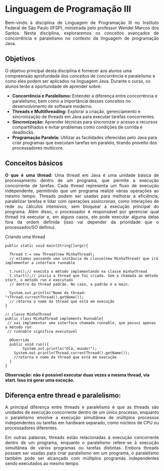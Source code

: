 # Linguagem de Programação III
<p align="justify">Bem-vindo à disciplina de Linguagem de Programação III no Instituto Federal de São Paulo (IFSP), ministrada pelo professor Wendel Marcos dos Santos. Nesta disciplina, exploraremos os conceitos avançados de concorrência e paralelismo no contexto da linguagem de programação Java.
</p>

<h2>Objetivos</h2>
<p>O objetivo principal desta disciplina é fornecer aos alunos uma compreensão aprofundada dos conceitos de concorrência e paralelismo e como eles podem ser aplicados na linguagem Java. Durante o curso, os alunos terão a oportunidade de aprender sobre:
</p>

* <strong>Concorrência e Paralelismo:</strong> Entender a diferença entre concorrência e paralelismo, bem como a importância desses conceitos no desenvolvimento de software moderno.
* <strong>Threads e Multithreading:</strong> Explorar a criação, gerenciamento e sincronização de threads em Java para executar tarefas concorrentes.
* <strong>Sincronização:</strong> Aprender técnicas para sincronizar o acesso a recursos compartilhados e evitar problemas como condições de corrida e deadlocks.
* <strong>Programação Paralela:</strong> Utilizar as facilidades oferecidas pelo Java para criar programas que executam tarefas em paralelo, tirando proveito dos processadores multicore.

<h2>Conceitos básicos
</h2>
<p align="justify"><strong>O que é uma thread: </strong>Uma thread em Java é uma unidade básica de processamento dentro de um programa, que permite a execução concorrente de tarefas. Cada thread representa um fluxo de execução independente, permitindo que um programa realize várias operações ao mesmo tempo. Threads podem ser usadas para melhorar a eficiência, paralelizar tarefas e lidar com operações assíncronas, como interações de rede ou cálculos intensivos, sem bloquear a execução principal do programa. Além disso, o processador é responsável por gerenciar qual thread irá executar e, em alguns casos, ele pode executar alguma delas fora da ordem definida (isso vai depender da prioridade que o processador/SO definiu). 
</p>

Criando uma thread
```
public static void main(String[]args){

  Thread t = new Thread(new MinhaThread);
  // estamos passando uma instância de classe(new MinhaThread) que irá implementar a interface runnable

  t.run();// executa o método implementando na classe minhathread
  t.start();// inicia a thread que foi criada. Sem a chamada ao método start, o método run é executado
  // dentro da thread padrão. No caso, a padrão é a main.

  System.out.println("Nome da thread: "+Thread.currentThread().getName());
  // retorna o nome da thread que está em execução
}

// classe MinhaThread
public class MinhaThread implements Runnable{
 // vai implementar uma interface chamada runnable, que possui apenas o método run
 // runnable significa executavel

  @Override
  public void run(){
    	System.out.println("Olá, mundo!");
	System.out.println(Thread.currentThread().getName());
	//retorna o nome da thread que está em execução
  }
}

```
<strong>Observação: não é possível executar duas vezes a mesma thread, via start. Isso irá gerar uma exceção.</strong>


<h2>Diferença entre thread e paralelismo:</h2>
<p align="justify">A principal diferença entre threads e paralelismo é que as threads são unidades de execução concorrente dentro de um único processo, enquanto o paralelismo envolve a execução simultânea de múltiplos processos independentes ou tarefas em hardware separado, como núcleos de CPU ou processadores diferentes.</p>

<p align="justify">Em outras palavras, threads estão relacionadas à execução concorrente dentro de um programa, enquanto o paralelismo refere-se à execução simultânea de vários programas ou tarefas distintas. Embora threads possam ser usadas para criar paralelismo em um programa, o paralelismo também pode ser alcançado com múltiplos programas independentes sendo executados ao mesmo tempo.</p>







